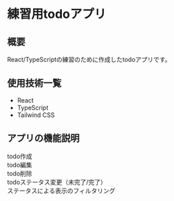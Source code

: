 # 練習用todoアプリ

## 概要
React/TypeScriptの練習のために作成したtodoアプリです。

## 使用技術一覧
- React
- TypeScript
- Tailwind CSS

## アプリの機能説明
todo作成  
todo編集  
todo削除  
todoステータス変更（未完了/完了）  
ステータスによる表示のフィルタリング
